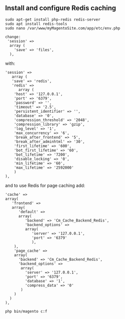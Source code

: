 


## Install and configure Redis caching 
 
	sudo apt-get install php-redis redis-server
	sudo apt install redis-tools 
	sudo nano /var/www/myMagentoSite.com/app/etc/env.php
 
```
change:
 'session' =>
  array (
    'save' => 'files',
  ),
 ```
with:
```
'session' => 
   array (
   'save' => 'redis',
   'redis' => 
      array (
	'host' => '127.0.0.1',
	'port' => '6379',
	'password' => '',
	'timeout' => '2.5',
	'persistent_identifier' => '',
	'database' => '0',
	'compression_threshold' => '2048',
	'compression_library' => 'gzip',
	'log_level' => '1',
	'max_concurrency' => '6',
	'break_after_frontend' => '5',
	'break_after_adminhtml' => '30',
	'first_lifetime' => '600',
	'bot_first_lifetime' => '60',
	'bot_lifetime' => '7200',
	'disable_locking' => '0',
	'min_lifetime' => '60',
	'max_lifetime' => '2592000'
    )
),
```
and to use Redis for page caching add:
```
'cache' =>
array(
   'frontend' =>
   array(
      'default' =>
      array(
         'backend' => 'Cm_Cache_Backend_Redis',
         'backend_options' =>
         array(
            'server' => '127.0.0.1',
            'port' => '6379'
            ),
    ),
    'page_cache' =>
    array(
      'backend' => 'Cm_Cache_Backend_Redis',
      'backend_options' =>
       array(
         'server' => '127.0.0.1',
         'port' => '6379',
         'database' => '1',
         'compress_data' => '0'
       )
    )
  )
),
``` 


 
    php bin/magento c:f
 
